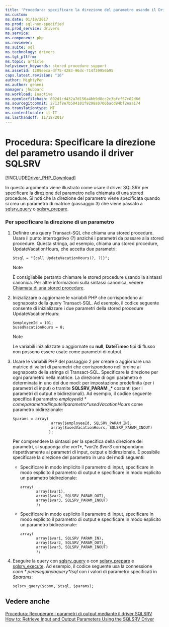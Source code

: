 ```yaml
---
title: 'Procedura: specificare la direzione del parametro usando il Driver SQLSRV | Documenti Microsoft'
ms.custom: 
ms.date: 01/19/2017
ms.prod: sql-non-specified
ms.prod_service: drivers
ms.service: 
ms.component: php
ms.reviewer: 
ms.suite: sql
ms.technology: drivers
ms.tgt_pltfrm: 
ms.topic: article
helpviewer_keywords: stored procedure support
ms.assetid: 1209eeca-df75-4283-96dc-714f39956b95
caps.latest.revision: "16"
author: MightyPen
ms.author: genemi
manager: jhubbard
ms.workload: Inactive
ms.openlocfilehash: 692d1cd432a7d156a4bb9d8cc2c3bfcf57c02d6d
ms.sourcegitcommit: 2713f8e7b504101f9298a0706bacd84bf2eaa174
ms.translationtype: MT
ms.contentlocale: it-IT
ms.lasthandoff: 11/18/2017
---
```

# <a name="how-to-specify-parameter-direction-using-the-sqlsrv-driver"></a>Procedura: Specificare la direzione del parametro usando il driver SQLSRV
[!INCLUDE[Driver_PHP_Download](../../includes/driver_php_download.md)]

In questo argomento viene illustrato come usare il driver SQLSRV per specificare la direzione del parametro nella chiamata di una stored procedure. Si noti che la direzione del parametro viene specificata quando si crea un parametro di matrice (passaggio 3) che viene passato a [sqlsrv_query](../../connect/php/sqlsrv-query.md) o [sqlsrv_prepare](../../connect/php/sqlsrv-prepare.md).  
  
### <a name="to-specify-parameter-direction"></a>Per specificare la direzione di un parametro  
  
1.  Definire una query Transact-SQL che chiama una stored procedure. Usare il punto interrogativo (?) anziché i parametri da passare alla stored procedure. Questa stringa, ad esempio, chiama una stored procedure, UpdateVacationHours, che accetta due parametri:  
  
    ```  
    $tsql = "{call UpdateVacationHours(?, ?)}";  
    ```  
  
    > [!NOTE]  
    > È consigliabile pertanto chiamare le stored procedure usando la sintassi canonica. Per altre informazioni sulla sintassi canonica, vedere [Chiamata di una stored procedure](http://go.microsoft.com/fwlink/?linkid=119517).  
  
2.  Inizializzare o aggiornare le variabili PHP che corrispondono ai segnaposto della query Transact-SQL. Ad esempio, il codice seguente consente di inizializzare i due parametri della stored procedure UpdateVacationHours:  
  
    ```  
    $employeeId = 101;  
    $usedVacationHours = 8;  
    ```  
  
    > [!NOTE]  
    > Le variabili inizializzate o aggiornate su **null**, **DateTime**o tipi di flusso non possono essere usate come parametri di output.  
  
3.  Usare le variabili PHP del passaggio 2 per creare o aggiornare una matrice di valori di parametri che corrispondono nell'ordine ai segnaposto della stringa di Transact-SQL. Specificare la direzione per ogni parametro nella matrice. La direzione di ogni parametro è determinata in uno dei due modi: per impostazione predefinita (per i parametri di input) o tramite **SQLSRV_PARAM _\***  costanti (per i parametri di output e bidirezionali). Ad esempio, il codice seguente specifica il parametro *$employeeId* come parametro di input e il parametro *$usedVacationHours* come parametro bidirezionale:  
  
    ```  
    $params = array(  
                     array($employeeId, SQLSRV_PARAM_IN),  
                     array($usedVacationHours, SQLSRV_PARAM_INOUT)  
                    );  
    ```  
  
    Per comprendere la sintassi per la specifica della direzione dei parametri, si supponga che *$var1*, *$var2*e *$var3* corrispondano rispettivamente ai parametri di input, output e bidirezionale. È possibile specificare la direzione del parametro in uno dei modi seguenti:  
  
    -   Specificare in modo implicito il parametro di input, specificare in modo esplicito il parametro di output e specificare in modo esplicito un parametro bidirezionale:  
  
        ```  
        array(   
               array($var1),  
               array($var2, SQLSRV_PARAM_OUT),  
               array($var3, SQLSRV_PARAM_INOUT)  
               );  
        ```  
  
    -   Specificare in modo esplicito il parametro di input, specificare in modo esplicito il parametro di output e specificare in modo esplicito un parametro bidirezionale:  
  
        ```  
        array(   
               array($var1, SQLSRV_PARAM_IN),  
               array($var2, SQLSRV_PARAM_OUT),  
               array($var3, SQLSRV_PARAM_INOUT)  
               );  
        ```  
  
4.  Eseguire la query con [sqlsrv_query](../../connect/php/sqlsrv-query.md) o con [sqlsrv_prepare](../../connect/php/sqlsrv-prepare.md) e [sqlsrv_execute](../../connect/php/sqlsrv-execute.md). Ad esempio, il codice seguente usa la connessione *$conn* per eseguire la query *$tsql* con i valori di parametro specificati in *$params*:  
  
    ```  
    sqlsrv_query($conn, $tsql, $params);  
    ```  
  
## <a name="see-also"></a>Vedere anche  
[Procedura: Recuperare i parametri di output mediante il driver SQLSRV](../../connect/php/how-to-retrieve-output-parameters-using-the-sqlsrv-driver.md)  
[How to: Retrieve Input and Output Parameters Using the SQLSRV Driver](../../connect/php/how-to-retrieve-input-and-output-parameters-using-the-sqlsrv-driver.md)  
  
